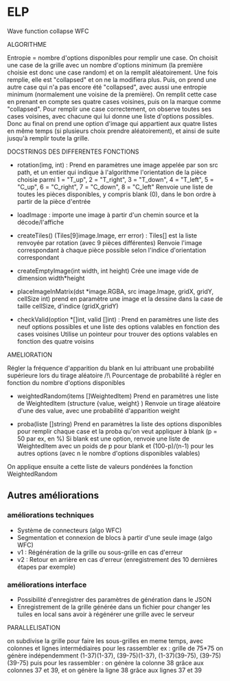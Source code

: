 # ELP
Wave function collapse WFC

ALGORITHME 

Entropie = nombre d'options disponibles pour remplir une case.
On choisit une case de la grille avec un nombre d'options minimum (la première choisie est donc une case random) et on la remplit aléatoirement. Une fois remplie, elle est "collapsed" et on ne la modifiera plus. 
Puis, on prend une autre case qui n'a pas encore été "collapsed", avec aussi une entropie minimum (normalement une voisine de la première). On remplit cette case en prenant en compte ses quatre cases voisines, puis on la marque comme "collapsed". 
Pour remplir une case correctement, on observe toutes ses cases voisines, avec chacune qui lui donne une liste d'options possibles. Donc au final on prend une option d'image qui appartient aux quatre listes en même temps (si plusieurs choix prendre aléatoirement), et ainsi de suite jusqu'à remplir toute la grille.


DOCSTRINGS DES DIFFERENTES FONCTIONS

- rotation(img, int) :
Prend en paramètres une image appelée par son src path, et un entier qui indique à l'algorithme l'orientation de la pièce choisie parmi 1 = "T_up", 2 = "T_right", 3 = "T_down", 4 = "T_left", 5 = "C_up", 6 = "C_right", 7 = "C_down", 8 = "C_left"
Renvoie une liste de toutes les pièces disponibles, y compris blank (0), dans le bon ordre à partir de la pièce d'entrée

- loadImage :
importe une image à partir d'un chemin source et la décode/l'affiche

- createTiles() (Tiles[9]image.Image, err error) : 
Tiles[] est la liste renvoyée par rotation (avec 9 pièces différentes)
Renvoie l'image correspondant à chaque pièce possible selon l'indice d'orientation correspondant 

- createEmptyImage(int width, int height)
Crée une image vide de dimension width*height

- placeImageInMatrix(dst *image.RGBA, src image.Image, gridX, gridY, cellSize int)
prend en paramètre une image et la dessine dans la case de taille cellSize, d'indice (gridX,gridY)

- checkValid(option *[]int, valid []int) :
Prend en paramètres une liste des neuf options possibles et une liste des options valables en fonction des cases voisines
Utilise un pointeur pour trouver des options valables en fonction des quatre voisins


AMELIORATION

Régler la fréquence d'apparition du blank en lui attribuant une probabilité supérieure lors du tirage aléatoire
/!\ Pourcentage de probabilité à régler en fonction du nombre d'options disponibles

- weightedRandom(items []WeightedItem)
Prend en paramètres une liste de WeightedItem (structure {value, weight} )
Renvoie un tirage aléatoire d'une des value, avec une probabilité d'apparition weight 

- proba(liste []string)
Prend en paramètres la liste des options disponibles pour remplir chaque case et la proba qu'on veut appliquer à blank (p = 50 par ex, en %)
Si blank est une option, renvoie une liste de WeightedItem avec un poids de p pour blank et (100-p)/(n-1) pour les autres options (avec n le nombre d'options disponibles valables)

On applique ensuite a cette liste de valeurs pondérées la fonction WeightedRandom

## Autres améliorations
### améliorations techniques
- Système de connecteurs (algo WFC)
- Segmentation et connexion de blocs à partir d'une seule image (algo WFC)
- v1 : Régénération de la grille ou sous-grille en cas d'erreur
- v2 : Retour en arrière en cas d'erreur (enregistrement des 10 dernières étapes par exemple)

### améliorations interface
- Possibilité d'enregistrer des paramètres de génération dans le JSON
- Enregistrement de la grille générée dans un fichier pour changer les tuiles en local sans avoir à régénérer une grille avec le serveur

PARALLELISATION

on subdivise la grille pour faire les sous-grilles en meme temps, avec colonnes et lignes intermédiaires pour les rassembler 
ex : grille de 75*75 
on génère indépendemment (1-37)(1-37), (39-75)(1-37), (1-37)(39-75), (39-75)(39-75)
puis pour les rassembler : on génère la colonne 38 grâce aux colonnes 37 et 39, et on génère la ligne 38 grâce aux lignes 37 et 39 


